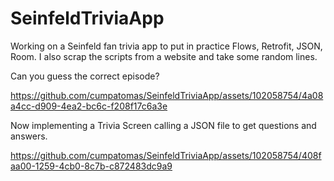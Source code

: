 # SeinfeldTriviaApp
Working on a Seinfeld fan trivia app to put in practice Flows, Retrofit, JSON, Room.
I also scrap the scripts from a website and take some random lines.

Can you guess the correct episode?

https://github.com/cumpatomas/SeinfeldTriviaApp/assets/102058754/4a08a4cc-d909-4ea2-bc6c-f208f17c6a3e


Now implementing a Trivia Screen calling a JSON file to get questions and answers.


https://github.com/cumpatomas/SeinfeldTriviaApp/assets/102058754/408faa00-1259-4cb0-8c7b-c872483dc9a9


